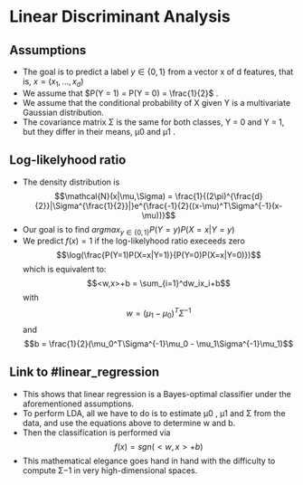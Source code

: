 # Linear Discriminant Analysis
## Assumptions
- The goal is to predict a label $y ∈ \{0, 1\}$ from a vector x of d features, that is, $x = (x_1, . . . , x_d )$
- We assume that $P(Y = 1) = P(Y = 0) = \frac{1}{2}$ . 
- We assume that the conditional probability of X given Y is a multivariate Gaussian distribution. 
- The covariance matrix Σ is the same for both classes, Y = 0 and Y = 1, but they differ in their means, µ0 and µ1 .

## Log-likelyhood ratio
- The density distribution is
$$\mathcal{N}(x|\mu,\Sigma) = \frac{1}{(2\pi)^{\frac{d}{2}}|\Sigma^{\frac{1}{2}}|}e^{\frac{-1}{2}((x-\mu)^T\Sigma^{-1}(x-\mu))}$$
- Our goal is to find $argmax_{y \in \{0,1\}} P(Y=y)P(X=x|Y=y)$ 
- We predict $f(x)=1$ if the log-likelyhood ratio execeeds zero $$\log(\frac{P(Y=1)P(X=x|Y=1)}{P(Y=0)P(X=x|Y=0)})$$
which is equivalent to:
$$<w,x>+b = \sum_{i=1}^dw_ix_i+b$$
with $$w = (\mu_1- \mu_0)^T\Sigma^{-1}$$
and $$b = \frac{1}{2}(\mu_0^T\Sigma^{-1}\mu_0 - \mu_1\Sigma^{-1}\mu_1)$$
## Link to #linear_regression
- This shows that linear regression is a Bayes-optimal classifier under the aforementioned assumptions. 
- To perform LDA, all we have to do is to estimate µ0 , µ1 and Σ from the data, and use the equations above to determine w and b. 
- Then the classification is performed via $$f(x) = sgn(<w,x> + b)$$
- This mathematical elegance goes hand in hand with the difficulty to compute Σ−1 in very high-dimensional spaces.
